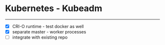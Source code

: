 # Kubernetes - Kubeadm
---

- [X] CRI-O runtime - test docker as well
- [X] separate master - worker processes
- [ ] integrate with existing repo
